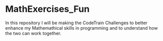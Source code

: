 # MathExercises_Fun

In this repository I will be making the CodeTrain Challenges to better enhance my Mathemathical skills in programming and to understand how the two can work together.

